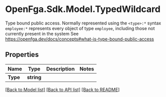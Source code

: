 # OpenFga.Sdk.Model.TypedWildcard
Type bound public access.  Normally represented using the `<type>:*` syntax  `employee:*` represents every object of type `employee`, including those not currently present in the system  See https://openfga.dev/docs/concepts#what-is-type-bound-public-access

## Properties

Name | Type | Description | Notes
------------ | ------------- | ------------- | -------------
**Type** | **string** |  | 

[[Back to Model list]](../README.md#models) [[Back to API list]](../README.md#api-endpoints) [[Back to README]](../README.md)

